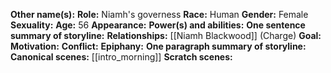 **Other name(s):** 
**Role:** Niamh's governess
**Race:** Human
**Gender:** Female
**Sexuality:** 
**Age:** 56
**Appearance:** 
**Power(s) and abilities:** 
**One sentence summary of storyline:** 
**Relationships:** [[Niamh Blackwood]] (Charge)
**Goal:** 
**Motivation:** 
**Conflict:** 
**Epiphany:** 
**One paragraph summary of storyline:** 
**Canonical scenes:** [[intro_morning]]
**Scratch scenes:** 